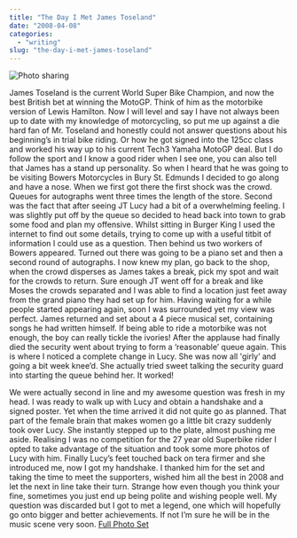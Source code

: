 ```yaml
---
title: "The Day I Met James Toseland"
date: "2008-04-08"
categories:
  - "writing"
slug: "the-day-i-met-james-toseland"
---
```


![Photo sharing](/images/2390402886.jpg)

James Toseland is the current World Super Bike Champion, and now the best British bet at winning the MotoGP. Think of him as the motorbike version of Lewis Hamilton. Now I will level and say I have not always been up to date with my knowledge of motorcycling, so put me up against a die hard fan of Mr. Toseland and honestly could not answer questions about his beginning’s in trial bike riding. Or how he got signed into the 125cc class and worked his way up to his current Tech3 Yamaha MotoGP deal. But I do follow the sport and I know a good rider when I see one, you can also tell that James has a stand up personality. So when I heard that he was going to be visiting Bowers Motorcycles in Bury St. Edmunds I decided to go along and have a nose. When we first got there the first shock was the crowd. Queues for autographs went three times the length of the store. Second was the fact that after seeing JT Lucy had a bit of a overwhelming feeling. I was slightly put off by the queue so decided to head back into town to grab some food and plan my offensive. Whilst sitting in Burger King I used the internet to find out some details, trying to come up with a useful titbit of information I could use as a question. Then behind us two workers of Bowers appeared. Turned out there was going to be a piano set and then a second round of autographs. I now knew my plan, go back to the shop, when the crowd disperses as James takes a break, pick my spot and wait for the crowds to return. Sure enough JT went off for a break and like Moses the crowds separated and I was able to find a location just feet away from the grand piano they had set up for him. Having waiting for a while people started appearing again, soon I was surrounded yet my view was perfect. James returned and set about a 4 piece musical set, containing songs he had written himself. If being able to ride a motorbike was not enough, the boy can really tickle the ivories! After the applause had finally died the security went about trying to form a ‘reasonable’ queue again. This is where I noticed a complete change in Lucy. She was now all 'girly’ and going a bit week knee’d. She actually tried sweet talking the security guard into starting the queue behind her. It worked!

We were actually second in line and my awesome question was fresh in my head. I was ready to walk up with Lucy and obtain a handshake and a signed poster. Yet when the time arrived it did not quite go as planned. That part of the female brain that makes women go a little bit crazy suddenly took over Lucy. She instantly stepped up to the plate, almost pushing me aside. Realising I was no competition for the 27 year old Superbike rider I opted to take advantage of the situation and took some more photos of Lucy with him. Finally Lucy’s feet touched back on tera firmer and she introduced me, now I got my handshake. I thanked him for the set and taking the time to meet the supporters, wished him all the best in 2008 and let the next in line take their turn. Strange how even though you think your fine, sometimes you just end up being polite and wishing people well. My question was discarded but I got to met a legend, one which will hopefully go onto bigger and better achievements. If not I’m sure he will be in the music scene very soon. [Full Photo Set](https://www.flickr.com/photos/funkylarma/sets/72157604400561237/)
